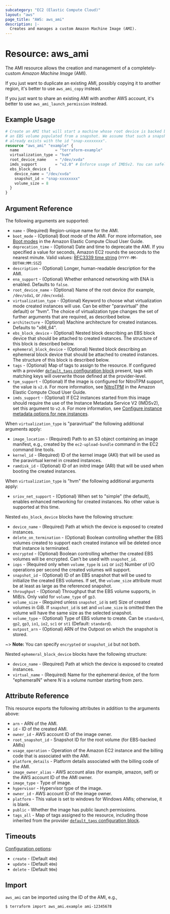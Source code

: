 ```yaml
---
subcategory: "EC2 (Elastic Compute Cloud)"
layout: "aws"
page_title: "AWS: aws_ami"
description: |-
  Creates and manages a custom Amazon Machine Image (AMI).
---
```


# Resource: aws_ami

The AMI resource allows the creation and management of a completely-custom
*Amazon Machine Image* (AMI).

If you just want to duplicate an existing AMI, possibly copying it to another
region, it's better to use `aws_ami_copy` instead.

If you just want to share an existing AMI with another AWS account,
it's better to use `aws_ami_launch_permission` instead.

## Example Usage

```terraform
# Create an AMI that will start a machine whose root device is backed by
# an EBS volume populated from a snapshot. We assume that such a snapshot
# already exists with the id "snap-xxxxxxxx".
resource "aws_ami" "example" {
  name                = "terraform-example"
  virtualization_type = "hvm"
  root_device_name    = "/dev/xvda"
  imds_support        = "v2.0" # Enforce usage of IMDSv2. You can safely remove this line if your application explicitly doesn't support it.
  ebs_block_device {
    device_name = "/dev/xvda"
    snapshot_id = "snap-xxxxxxxx"
    volume_size = 8
  }
}
```

## Argument Reference

The following arguments are supported:

* `name` - (Required) Region-unique name for the AMI.
* `boot_mode` - (Optional) Boot mode of the AMI. For more information, see [Boot modes](https://docs.aws.amazon.com/AWSEC2/latest/UserGuide/ami-boot.html) in the Amazon Elastic Compute Cloud User Guide.
* `deprecation_time` - (Optional) Date and time to deprecate the AMI. If you specified a value for seconds, Amazon EC2 rounds the seconds to the nearest minute. Valid values: [RFC3339 time string](https://tools.ietf.org/html/rfc3339#section-5.8) (`YYYY-MM-DDTHH:MM:SSZ`)
* `description` - (Optional) Longer, human-readable description for the AMI.
* `ena_support` - (Optional) Whether enhanced networking with ENA is enabled. Defaults to `false`.
* `root_device_name` - (Optional) Name of the root device (for example, `/dev/sda1`, or `/dev/xvda`).
* `virtualization_type` - (Optional) Keyword to choose what virtualization mode created instances
  will use. Can be either "paravirtual" (the default) or "hvm". The choice of virtualization type
  changes the set of further arguments that are required, as described below.
* `architecture` - (Optional) Machine architecture for created instances. Defaults to "x86_64".
* `ebs_block_device` - (Optional) Nested block describing an EBS block device that should be
  attached to created instances. The structure of this block is described below.
* `ephemeral_block_device` - (Optional) Nested block describing an ephemeral block device that
  should be attached to created instances. The structure of this block is described below.
* `tags` - (Optional) Map of tags to assign to the resource. If configured with a provider [`default_tags` configuration block](https://registry.terraform.io/providers/hashicorp/aws/latest/docs#default_tags-configuration-block) present, tags with matching keys will overwrite those defined at the provider-level.
* `tpm_support` - (Optional) If the image is configured for NitroTPM support, the value is `v2.0`. For more information, see [NitroTPM](https://docs.aws.amazon.com/AWSEC2/latest/UserGuide/nitrotpm.html) in the Amazon Elastic Compute Cloud User Guide.
* `imds_support` - (Optional) If EC2 instances started from this image should require the use of the Instance Metadata Service V2 (IMDSv2), set this argument to `v2.0`. For more information, see [Configure instance metadata options for new instances](https://docs.aws.amazon.com/AWSEC2/latest/UserGuide/configuring-IMDS-new-instances.html#configure-IMDS-new-instances-ami-configuration).

When `virtualization_type` is "paravirtual" the following additional arguments apply:

* `image_location` - (Required) Path to an S3 object containing an image manifest, e.g., created
  by the `ec2-upload-bundle` command in the EC2 command line tools.
* `kernel_id` - (Required) ID of the kernel image (AKI) that will be used as the paravirtual
  kernel in created instances.
* `ramdisk_id` - (Optional) ID of an initrd image (ARI) that will be used when booting the
  created instances.

When `virtualization_type` is "hvm" the following additional arguments apply:

* `sriov_net_support` - (Optional) When set to "simple" (the default), enables enhanced networking
  for created instances. No other value is supported at this time.

Nested `ebs_block_device` blocks have the following structure:

* `device_name` - (Required) Path at which the device is exposed to created instances.
* `delete_on_termination` - (Optional) Boolean controlling whether the EBS volumes created to
  support each created instance will be deleted once that instance is terminated.
* `encrypted` - (Optional) Boolean controlling whether the created EBS volumes will be encrypted. Can't be used with `snapshot_id`.
* `iops` - (Required only when `volume_type` is `io1` or `io2`) Number of I/O operations per second the
  created volumes will support.
* `snapshot_id` - (Optional) ID of an EBS snapshot that will be used to initialize the created
  EBS volumes. If set, the `volume_size` attribute must be at least as large as the referenced
  snapshot.
* `throughput` - (Optional) Throughput that the EBS volume supports, in MiB/s. Only valid for `volume_type` of `gp3`.
* `volume_size` - (Required unless `snapshot_id` is set) Size of created volumes in GiB.
  If `snapshot_id` is set and `volume_size` is omitted then the volume will have the same size
  as the selected snapshot.
* `volume_type` - (Optional) Type of EBS volume to create. Can be `standard`, `gp2`, `gp3`, `io1`, `io2`, `sc1` or `st1` (Default: `standard`).
* `outpost_arn` - (Optional) ARN of the Outpost on which the snapshot is stored.

~> **Note:** You can specify `encrypted` or `snapshot_id` but not both.

Nested `ephemeral_block_device` blocks have the following structure:

* `device_name` - (Required) Path at which the device is exposed to created instances.
* `virtual_name` - (Required) Name for the ephemeral device, of the form "ephemeralN" where
  *N* is a volume number starting from zero.

## Attribute Reference

This resource exports the following attributes in addition to the arguments above:

* `arn` - ARN of the AMI.
* `id` - ID of the created AMI.
* `owner_id` - AWS account ID of the image owner.
* `root_snapshot_id` - Snapshot ID for the root volume (for EBS-backed AMIs)
* `usage_operation` - Operation of the Amazon EC2 instance and the billing code that is associated with the AMI.
* `platform_details` - Platform details associated with the billing code of the AMI.
* `image_owner_alias` - AWS account alias (for example, amazon, self) or the AWS account ID of the AMI owner.
* `image_type` - Type of image.
* `hypervisor` - Hypervisor type of the image.
* `owner_id` - AWS account ID of the image owner.
* `platform` - This value is set to windows for Windows AMIs; otherwise, it is blank.
* `public` - Whether the image has public launch permissions.
* `tags_all` - Map of tags assigned to the resource, including those inherited from the provider [`default_tags` configuration block](https://registry.terraform.io/providers/hashicorp/aws/latest/docs#default_tags-configuration-block).

## Timeouts

[Configuration options](https://developer.hashicorp.com/terraform/language/resources/syntax#operation-timeouts):

* `create` - (Default `40m`)
* `update` - (Default `40m`)
* `delete` - (Default `90m`)

## Import

`aws_ami` can be imported using the ID of the AMI, e.g.,

```
$ terraform import aws_ami.example ami-12345678
```
